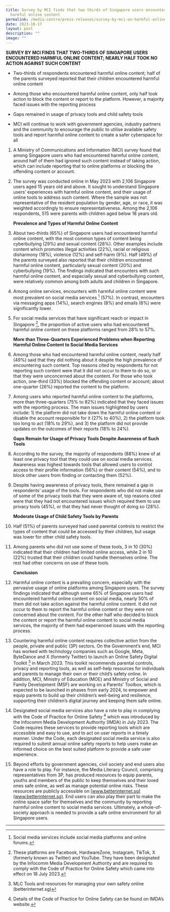 ```yaml
---
title: Survey by MCI finds that two thirds of Singapore users encountered
  harmful online content
permalink: /media-centre/press-releases/survey-by-mci-on-harmful-online-content-encountered-by-sg-users/
date: 2023-10-17
layout: post
description: ""
image: ""
---
```

**SURVEY BY MCI FINDS THAT TWO-THIRDS OF SINGAPORE USERS ENCOUNTERED HARMFUL ONLINE CONTENT; NEARLY HALF TOOK NO ACTION AGAINST SUCH CONTENT**

* Two-thirds of respondents encountered harmful online content; half of the parents surveyed reported that their children encountered harmful online content

* Among those who encountered harmful online content, only half took action to block the content or report to the platform. However, a majority faced issues with the reporting process

* Gaps remained in usage of privacy tools and child safety tools 

* MCI will continue to work with government agencies, industry partners and the community to encourage the public to utilise available safety tools and report harmful online content to create a safer cyberspace for all

1. A Ministry of Communications and Information (MCI) survey found that among Singapore users who had encountered harmful online content, around half of them had ignored such content instead of taking action, which can include reporting that to online platforms or blocking the offending content or account.

2. The survey was conducted online in May 2023 with 2,106 Singapore users aged 15 years old and above. It sought to understand Singapore users’ experiences with harmful online content, and their usage of online tools to address such content. Where the sample was not representative of the resident population by gender, age, or race, it was weighted accordingly to ensure representativeness. Among the 2,106 respondents, 515 were parents with children aged below 18 years old.

     **Prevalence and Types of Harmful Online Content**

3. About two-thirds (65%) of Singapore users had encountered harmful online content, with the most common types of content being cyberbullying (29%) and sexual content (28%). Other examples include content which promotes illegal activities (22%), racial or religious disharmony (18%), violence (12%) and self-harm (9%). Half (49%) of the parents surveyed also reported that their children encountered harmful online content, particularly sexual content (20%) and cyberbullying (19%). The findings indicated that encounters with such harmful online content, and especially sexual and cyberbullying content, were relatively common among both adults and children in Singapore.

4. Among online services, encounters with harmful online content were most prevalent on social media services [^1] (57%). In contrast, encounters via messaging apps (14%), search engines (8%) and emails (6%) were significantly lower.

5. For social media services that have significant reach or impact in Singapore [^2], the proportion of active users who had encountered harmful online content on these platforms ranged from 28% to 57%.

    **More than Three-Quarters Experienced Problems when Reporting Harmful Online Content to Social Media Services**

6. Among those who had encountered harmful online content, nearly half (49%) said that they did nothing about it despite the high prevalence of encountering such content. Top reasons cited by respondents for not reporting such content were that it did not occur to them to do so, or that they were unconcerned about the content. For those who took action, one-third (33%) blocked the offending content or account; about one-quarter (26%) reported the content to the platform.

7. Among users who reported harmful online content to the platforms, more than three-quarters (75% to 82%) indicated that they faced issues with the reporting process. The main issues highlighted by users include: 1) the platform did not take down the harmful online content or disable the account responsible for it (27% to 40%), 2) the platform took too long to act (18% to 29%), and 3) the platform did not provide updates on the outcomes of their reports (18% to 24%).

    **Gaps Remain for Usage of Privacy Tools Despite Awareness of Such Tools**

8. According to the survey, the majority of respondents (88%) knew of at least one privacy tool that they could use on social media services. Awareness was highest towards tools that allowed users to control access to their profile information (56%) or their content (54%), and to block other users from finding or contacting them (52%).

9. Despite having awareness of privacy tools, there remained a gap in respondents’ usage of the tools. For respondents who did not make use of some of the privacy tools that they were aware of, top reasons cited were that they had not encountered issues which required them to use privacy tools (45%), or that they had never thought of doing so (28%).

    **Moderate Usage of Child Safety Tools by Parents**
10. Half (51%) of parents surveyed had used parental controls to restrict the types of content that could be accessed by their children, but usage was lower for other child safety tools.

11. Among parents who did not use some of these tools, 3 in 10 (30%) indicated that their children had limited online access, while 2 in 10 (22%) trusted that their children could handle themselves online. The rest had other concerns on use of these tools.

    **Conclusion**

12. Harmful online content is a prevailing concern, especially with the pervasive usage of online platforms among Singapore users. The survey findings indicated that although some 65% of Singapore users had encountered harmful online content on social media, nearly 50% of them did not take action against the harmful online content. It did not occur to them to report the harmful online content or they were not concerned about the content. For the other half who decided to block the content or report the harmful online content to social media services, the majority of them had experienced issues with the reporting process.

13. Countering harmful online content requires collective action from the people, private and public (3P) sectors. On the Government’s end, MCI has worked with technology companies such as Google, Meta, ByteDance and X (formerly Twitter) to launch an Online Safety Digital Toolkit [^3] in March 2023. This toolkit recommends parental controls, privacy and reporting tools, as well as self-help resources for individuals and parents to manage their own or their child’s safety online. In addition, MCI, Ministry of Education (MOE) and Ministry of Social and Family Development (MSF) are working on a Parents’ Toolbox, which is expected to be launched in phases from early 2024, to empower and equip parents to build up their children’s well-being and resilience, supporting their children’s digital journey and keeping them safe online.

14. Designated social media services also have a role to play in complying with the Code of Practice for Online Safety [^4] which was introduced by the Infocomm Media Development Authority (IMDA) in July 2023. The Code requires these services to provide reporting tools which are accessible and easy to use, and to act on user reports in a timely manner. Under the Code, each designated social media service is also required to submit annual online safety reports to help users make an informed choice on the best suited platform to provide a safe user experience.

15. Beyond efforts by government agencies, civil society and end users also have a role to play. For instance, the Media Literacy Council, comprising representatives from 3P, has produced resources to equip parents, youths and members of the public to keep themselves and their loved ones safe online, as well as manage potential online risks. These resources are publicly accessible on [www.betterinternet.sg](www.betterinternet.sg). End users can also play their part to make the online space safer for themselves and the community by reporting harmful online content to social media services. Ultimately, a whole-of-society approach is needed to provide a safe online environment for all Singapore users.

------------------------------------------------------------------------------------

[^1]: Social media services include social media platforms and online forums.

[^2]: These platforms are Facebook, HardwareZone, Instagram, TikTok, X (formerly known as Twitter) and
YouTube. They have been designated by the Infocomm Media Development Authority and are required to
comply with the Code of Practice for Online Safety which came into effect on 18 July 2023.

[^3]: MLC Tools and resources for managing your own safety online (betterinternet.sg)

[^4]: Details of the Code of Practice for Online Safety can be found on IMDA’s website.